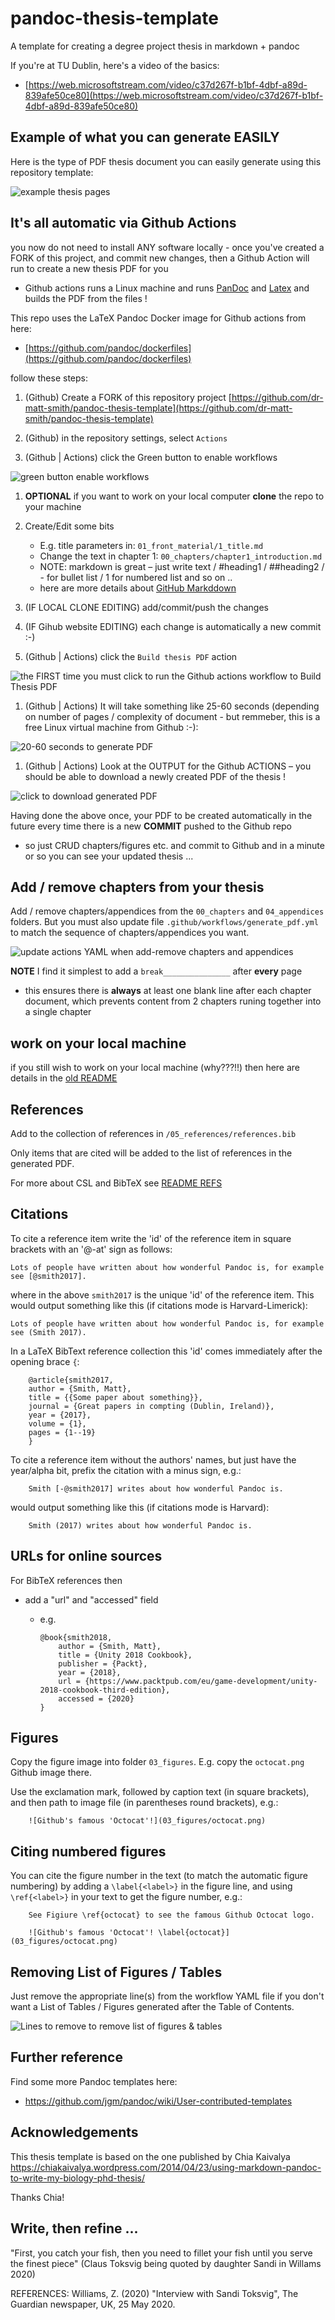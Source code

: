 pandoc-thesis-template
======================

A template for creating a degree project thesis in markdown + pandoc

If you're at TU Dublin, here's a video of the basics:

- [https://web.microsoftstream.com/video/c37d267f-b1bf-4dbf-a89d-839afe50ce80](https://web.microsoftstream.com/video/c37d267f-b1bf-4dbf-a89d-839afe50ce80)

## Example of what you can generate EASILY

Here is the type of PDF thesis document you can easily generate using this repository template:

![example thesis pages](figures/thesis.png)

## It's all automatic via Github Actions


you now do not need to install ANY software locally - once you've created a FORK of this project, and commit new changes, then a Github Action will run to create a new thesis PDF for you

- Github actions runs a Linux machine and runs [PanDoc](https://pandoc.org/) and [Latex](https://www.latex-project.org/) and builds the PDF from the files !

This repo uses the LaTeX Pandoc Docker image for Github actions from here:

- [https://github.com/pandoc/dockerfiles](https://github.com/pandoc/dockerfiles)

follow these steps:

1. (Github) Create a FORK of this repository project
[https://github.com/dr-matt-smith/pandoc-thesis-template](https://github.com/dr-matt-smith/pandoc-thesis-template)


1. (Github) in the repository settings, select `Actions` 

1. (Github | Actions) click the Green button to enable workflows

![green button enable workflows](figures/enable_workflows.png)

1. **OPTIONAL** if you want to work on your local computer **clone** the repo to your machine

1. Create/Edit some bits
    - E.g. title parameters in: `01_front_material/1_title.md`
    - Change the text in chapter 1: `00_chapters/chapter1_introduction.md`
    - NOTE: markdown is great – just write text / #heading1 / ##heading2 / - for bullet list / 1 for numbered list and so on ..
    - here are more details about [GitHub Markddown](https://guides.github.com/features/mastering-markdown/)
 
1. (IF LOCAL CLONE EDITING) add/commit/push the changes

1. (IF Gihub website EDITING) each change is automatically a new commit :-)

1. (Github | Actions)  click the `Build thesis PDF` action

![the FIRST time you must click to run the Github actions workflow to Build Thesis PDF](figures/github_actions.png)
 
1. (Github | Actions) It will take something like 25-60 seconds (depending on number of pages / complexity of document - but remmeber, this is a free Linux virtual machine from Github :-):

![20-60 seconds to generate PDF](figures/seconds.png)

1. (Github | Actions) Look at the OUTPUT for the Github ACTIONS – you should be able to download a newly created PDF of the thesis !

![click to download generated PDF](figures/actions_output.png)

Having done the above once, your PDF to be created automatically in the future every time there is a new **COMMIT** pushed to the Github repo

- so just CRUD chapters/figures etc. and commit to Github and in a minute or so you can see your updated thesis ...

## Add / remove chapters from your thesis

Add / remove chapters/appendices from the `00_chapters` and `04_appendices` folders. But you must also update file `.github/workflows/generate_pdf.yml` to match the sequence of chapters/appendices you want.

![update actions YAML when add-remove chapters and appendices](figures/add_remove_chapters2.png)

**NOTE** I find it simplest to add a `break_______________` after **every** page
- this ensures there is **always** at least one blank line after each chapter document, which prevents content from 2 chapters runing together into a single chapter 

## work on your local machine

if you still wish to work on your local machine (why???!!) then here are details in the [old README](README_OLD.md)

## References

Add to the collection of references in `/05_references/references.bib`

Only items that are cited will be added to the list of references in the generated PDF.

For more about CSL and BibTeX see [README REFS](README_REFS.md)

## Citations

To cite a reference item write the 'id' of the reference item in square brackets with an '@-at' sign as follows:

    Lots of people have written about how wonderful Pandoc is, for example see [@smith2017].

where in the above `smith2017` is the unique 'id' of the reference item. This would output something like this (if citations mode is Harvard-Limerick):

    Lots of people have written about how wonderful Pandoc is, for example see (Smith 2017).



In a LaTeX BibText reference collection this 'id' comes immediately after the opening brace `{`:

        @article{smith2017,
        author = {Smith, Matt},
        title = {{Some paper about something}},
        journal = {Great papers in compting (Dublin, Ireland)},
        year = {2017},
        volume = {1},
        pages = {1--19}
        }



To cite a reference item without the authors' names, but just have the year/alpha bit, prefix the citation with a minus sign, e.g.:

        Smith [-@smith2017] writes about how wonderful Pandoc is.

would output something like this (if citations mode is Harvard):

        Smith (2017) writes about how wonderful Pandoc is.

## URLs for online sources


For BibTeX references then

- add a "url" and "accessed" field

    - e.g.
    
        ```
        @book{smith2018,
            author = {Smith, Matt},
            title = {Unity 2018 Cookbook},
            publisher = {Packt},
            year = {2018},
            url = {https://www.packtpub.com/eu/game-development/unity-2018-cookbook-third-edition},
            accessed = {2020}
        }
        ```

## Figures

Copy the figure image into folder `03_figures`. E.g. copy the `octocat.png` Github image there.

Use the exclamation mark, followed by caption text (in square brackets), and then path to image file (in parentheses round brackets), e.g.:

```
    ![Github's famous 'Octocat'!](03_figures/octocat.png)
```

## Citing numbered figures

You can cite the figure number in the text (to match the automatic figure numbering) by adding a `\label{<label>}` in the figure line, and using `\ref{<label>}` in your text to get the figure number, e.g.:

```
    See Figiure \ref{octocat} to see the famous Github Octocat logo.

    ![Github's famous 'Octocat'! \label{octocat}](03_figures/octocat.png)
```

## Removing List of Figures / Tables

Just remove the appropriate line(s) from the workflow YAML file if you don't want a List of Tables / Figures generated after the Table of Contents.



![Lines to remove to remove list of figures & tables](figures/remove_list_of_figures.png)

## Further reference

Find some more Pandoc templates here:

- https://github.com/jgm/pandoc/wiki/User-contributed-templates



## Acknowledgements

This thesis template is based on the one published by Chia Kaivalya
https://chiakaivalya.wordpress.com/2014/04/23/using-markdown-pandoc-to-write-my-biology-phd-thesis/

Thanks Chia!

## Write, then refine ...

"First, you catch your fish, then you need to fillet your fish until you serve the finest piece" 
(Claus Toksvig being quoted by daughter Sandi in Willams 2020)

REFERENCES:
Williams, Z. (2020) "Interview with Sandi Toksvig",  The Guardian newspaper, UK, 25 May 2020.
